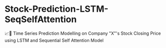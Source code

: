 # Stock-Prediction-LSTM-SeqSelfAttention
📈🏢 Time Series Prediction Modelling on Company "X"'s Stock Closing Price using LSTM and Sequential Self Attention Model
